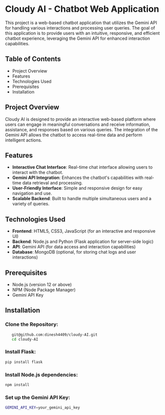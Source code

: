 # Cloudy AI - Chatbot Web Application

This project is a web-based chatbot application that utilizes the Gemini API for handling various interactions and processing user queries. The goal of this application is to provide users with an intuitive, responsive, and efficient chatbot experience, leveraging the Gemini API for enhanced interaction capabilities.

## Table of Contents
- Project Overview
- Features
- Technologies Used
- Prerequisites
- Installation

## Project Overview
Cloudy AI is designed to provide an interactive web-based platform where users can engage in meaningful conversations and receive information, assistance, and responses based on various queries. The integration of the Gemini API allows the chatbot to access real-time data and perform intelligent actions.

## Features
- **Interactive Chat Interface**: Real-time chat interface allowing users to interact with the chatbot.
- **Gemini API Integration**: Enhances the chatbot's capabilities with real-time data retrieval and processing.
- **User-Friendly Interface**: Simple and responsive design for easy navigation and use.
- **Scalable Backend**: Built to handle multiple simultaneous users and a variety of queries.

## Technologies Used
- **Frontend**: HTML5, CSS3, JavaScript (for an interactive and responsive UI)
- **Backend**: Node.js and Python (Flask application for server-side logic)
- **API**: Gemini API (for data access and interaction capabilities)
- **Database**: MongoDB (optional, for storing chat logs and user interactions)

## Prerequisites
- Node.js (version 12 or above)
- NPM (Node Package Manager)
- Gemini API Key

## Installation

### Clone the Repository:
```sh
   git@github.com:dinesh4409/cloudy-AI.git
   cd cloudy-AI
```

### Install Flask:
```sh
pip install flask
```

### Install Node.js dependencies:
```sh
npm install
```

### Set up the Gemini API Key:
```sh
GEMINI_API_KEY=your_gemini_api_key
```

